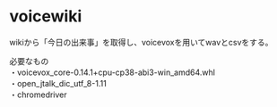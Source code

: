 # voicewiki
wikiから「今日の出来事」を取得し、voicevoxを用いてwavとcsvをする。

必要なもの	
・voicevox_core-0.14.1+cpu-cp38-abi3-win_amd64.whl	
・open_jtalk_dic_utf_8-1.11	
・chromedriver
